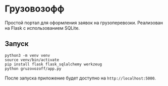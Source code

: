 # Грузовозофф

Простой портал для оформления заявок на грузоперевозки. Реализован на Flask с использованием SQLite.

## Запуск

```
python3 -m venv venv
source venv/bin/activate
pip install flask flask_sqlalchemy werkzeug
python gruzovozoff/app.py
```

После запуска приложение будет доступно на `http://localhost:5000`.
